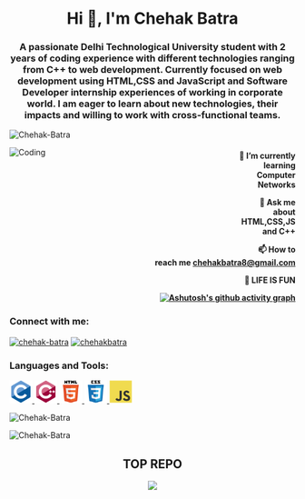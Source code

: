 <h1 align="center">Hi 👋, I'm Chehak Batra</h1>
<h3 align="center">A passionate Delhi Technological University student with 2 years of coding experience with different technologies ranging from C++ to web development. 
Currently focused on web development using HTML,CSS and JavaScript and Software Developer internship experiences of working in corporate world. I am eager to learn about new technologies, their impacts and willing to work with cross-functional teams.</h3>

<p align="left"> <img src="https://komarev.com/ghpvc/?username=Chehak-Batra&label=Profile%20views&color=0e75b6&style=flat" alt="Chehak-Batra" /> </p>
<img align="left" alt="Coding" width="400" height="180" src="https://cdn.dribbble.com/users/2646423/screenshots/5507196/computer.gif">
   
   <h4 align="right">
   🌱 I’m currently learning Computer Networks


   💬 Ask me about **HTML,CSS,JS and C++**


   📫 How to reach me **chehakbatra8@gmail.com**

    
   👋 LIFE IS FUN
    

[![Ashutosh's github activity graph](https://activity-graph.herokuapp.com/graph?username=Chehak-Batra&theme=dracula)](https://github.com/ashutosh00710/github-readme-activity-graph)


<h3 align="left">Connect with me:</h3>
<p align="left">
<a href="www.linkedin.com/in/chehak-batra![image](https://user-images.githubusercontent.com/76622427/177185377-4d142147-77b1-4e10-aa16-c08a6b15e811.png)
" target="blank"><img align="center" src="https://raw.githubusercontent.com/rahuldkjain/github-profile-readme-generator/master/src/images/icons/Social/linked-in-alt.svg" alt="chehak-batra" height="30" width="40" /></a>
<a href="https://instagram.com/chehakbatra" target="blank"><img align="center" src="https://raw.githubusercontent.com/rahuldkjain/github-profile-readme-generator/master/src/images/icons/Social/instagram.svg" alt="chehakbatra" height="30" width="40" /></a>


<h3 align="left">Languages and Tools:</h3>
<p align="left"> <a href="https://www.cprogramming.com/" target="_blank" rel="noreferrer"> <img src="https://raw.githubusercontent.com/devicons/devicon/master/icons/c/c-original.svg" alt="c" width="40" height="40"/> </a> <a href="https://www.w3schools.com/cpp/" target="_blank" rel="noreferrer"> <img src="https://raw.githubusercontent.com/devicons/devicon/master/icons/cplusplus/cplusplus-original.svg" alt="cplusplus" width="40" height="40"/> </a>
<a href="https://www.w3schools.com/html/" target="_blank" rel="noreferrer"> <img src="https://github.com/devicons/devicon/blob/master/icons/html5/html5-original-wordmark.svg" alt="HTML" width="40" height="40"/> </a><a href="https://www.w3schools.com/css/" target="_blank" rel="noreferrer"> <img src="https://github.com/devicons/devicon/blob/master/icons/css3/css3-original-wordmark.svg" alt="CSS" width="40" height="40"/> </a> <a href="https://www.w3schools.com/js/" target="_blank" rel="noreferrer"> <img src="https://github.com/devicons/devicon/blob/master/icons/javascript/javascript-original.svg" alt="JS" width="40" height="40"/> </a> 
</p>
<p><img src="https://github-readme-stats.vercel.app/api/top-langs?username=Chehak-Batra&show_icons=true&locale=en&layout=compact" alt="Chehak-Batra" /></p>

<p><img src="https://github-readme-streak-stats.herokuapp.com/?user=Chehak-Batra&" alt="Chehak-Batra" /></p>
<h2 align="center">TOP REPO</h2>
<p align="center">
<a href="https://github.com/Chehak-Batra/Diverse-Website-Quiz">
 <img src="https://github-readme-stats.vercel.app/api/pin/?username=Chehak-Batra&repo=Diverse-Website-Quiz&theme=vue-dark&hide_border=true" height="185">
</a>
</p>
